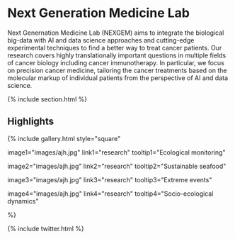 ---
---

# Next Generation Medicine Lab

Next Genernation Medicine Lab (NEXGEM) aims to integrate the biological big-data with AI and data science approaches and cutting-edge experimental techniques to find a better way to treat cancer patients. Our research covers highly translationally important questions in multiple fields of cancer biology including cancer immunotherapy. In particular, we focus on precision cancer medicine, tailoring the cancer treatments based on the molecular markup of individual patients from the perspective of AI and data science.

{% include section.html %}

## Highlights

{%
  include gallery.html
  style="square"

  image1="images/ajh.jpg"
  link1="research"
  tooltip1="Ecological monitoring"

  image2="images/ajh.jpg"
  link2="research"
  tooltip2="Sustainable seafood"

  image3="images/ajh.jpg"
  link3="research"
  tooltip3="Extreme events"

  image4="images/ajh.jpg"
  link4="research"
  tooltip4="Socio-ecological dynamics"



%}

{% include twitter.html %}
